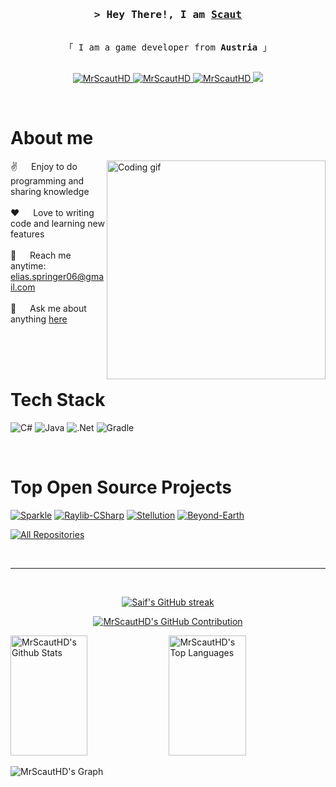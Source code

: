 <!-- Intro  -->
<h3 align="center">
        <samp>&gt; Hey There!, I am
                <b><a target="_blank" href="https://discord.gg/7XKw6YQa76">Scaut</a></b>
        </samp>
</h3>


<p align="center"> 
  <samp>
    <br>
    「 I am a game developer from <b>Austria</b> 」
    <br>
    <br>
  </samp>
</p>


<p align="center">
 <a href="https://discord.gg/7XKw6YQa76" target="blank">
  <img src="https://img.shields.io/badge/Discord-%237289DA.svg?logo=discord&logoColor=white" alt="MrScautHD" />
 </a>
 <a href="https://www.instagram.com/mrscaut4k/" target="_blank">
  <img src="https://img.shields.io/badge/Instagram-%23E4405F.svg?logo=Instagram&logoColor=white" alt="MrScautHD"/>
 </a>
 <a href="https://twitch.tv/MrScautHD" target="_blank">
  <img src="https://img.shields.io/badge/Twitch-%239146FF.svg?logo=Twitch&logoColor=white" alt="MrScautHD" />
 </a>
 <a href="https://www.youtube.com/channel/UCHme8zWPZGL13TxSLdqO3OA" target="_blank">
  <img src="https://img.shields.io/badge/YouTube-%23FF0000.svg?logo=YouTube&logoColor=white" />
 </a>
</p>
<br />

<!-- About Section -->
 # About me
 
<p>
 <img align="right" width="350" src="https://cdn.discordapp.com/attachments/1170762593938440302/1230908678270353480/programmer.gif?ex=6635080a&is=6622930a&hm=4a5927c1ef4c780e1f6ea7e7269a481a16b46e16ca8e843f3f7b47cfea908a51&" alt="Coding gif" />
  
 ✌️ &emsp; Enjoy to do programming and sharing knowledge <br/><br/>
 ❤️ &emsp; Love to writing code and learning new features<br/><br/>
 📧 &emsp; Reach me anytime: elias.springer06@gmail.com<br/><br/>
 💬 &emsp; Ask me about anything [here](https://discord.gg/7XKw6YQa76)

</p>

<br/>
<br/>
<br/>

# Tech Stack

![C#](https://img.shields.io/badge/c%23-%23239120.svg?style=for-the-badge&logo=csharp&logoColor=white)
![Java](https://img.shields.io/badge/java-%23ED8B00.svg?style=for-the-badge&logo=openjdk&logoColor=white)
![.Net](https://img.shields.io/badge/.NET-5C2D91?style=for-the-badge&logo=.net&logoColor=white)
![Gradle](https://img.shields.io/badge/Gradle-02303A.svg?style=for-the-badge&logo=Gradle&logoColor=white)

<br/>

# Top Open Source Projects
[![Sparkle](https://github-readme-stats.vercel.app/api/pin/?username=MrScautHD&repo=Sparkle&border_color=7F3FBF&bg_color=0D1117&title_color=C9D1D9&text_color=8B949E&icon_color=7F3FBF)](https://github.com/MrScautHD/Sparkle)
[![Raylib-CSharp](https://github-readme-stats.vercel.app/api/pin/?username=MrScautHD&repo=Raylib-CSharp&border_color=7F3FBF&bg_color=0D1117&title_color=C9D1D9&text_color=8B949E&icon_color=7F3FBF)](https://github.com/MrScautHD/Raylib-CSharp)
[![Stellution](https://github-readme-stats.vercel.app/api/pin/?username=MrScautHD&repo=Stellution&border_color=7F3FBF&bg_color=0D1117&title_color=C9D1D9&text_color=8B949E&icon_color=7F3FBF)](https://github.com/MrScautHD/Stellution)
[![Beyond-Earth](https://github-readme-stats.vercel.app/api/pin/?username=MrScautHD&repo=Beyond-Earth&border_color=7F3FBF&bg_color=0D1117&title_color=C9D1D9&text_color=8B949E&icon_color=7F3FBF)](https://github.com/MrScautHD/Beyond-Earth)


<p align="left">
  <a href="https://github.com/MrScautHD?tab=repositories" target="_blank"><img alt="All Repositories" title="All Repositories" src="https://img.shields.io/badge/-All%20Repos-2962FF?style=for-the-badge&logo=koding&logoColor=white"/></a>
</p>

<br/>
<hr/>
<br/>

<p align="center">
  <a href="https://github.com/MrScautHD">
    <img src="https://github-readme-streak-stats.herokuapp.com/?user=MrScautHD&theme=radical&border=7F3FBF&background=0D1117" alt="Saif's GitHub streak"/>
  </a>
</p>

<p align="center">
  <a href="https://github.com/MrScautHD">
    <img src="https://github-profile-summary-cards.vercel.app/api/cards/profile-details?username=MrScautHD&theme=radical" alt="MrScautHD's GitHub Contribution"/>
  </a>
</p>

<a> 
    <a href="https://github.com/MrScautHD"><img alt="MrScautHD's Github Stats" src="https://denvercoder1-github-readme-stats.vercel.app/api?username=MrScautHD&show_icons=true&count_private=true&theme=react&border_color=7F3FBF&bg_color=0D1117&title_color=F85D7F&icon_color=F8D866" height="192px" width="49.5%"/></a>
  <a href="https://github.com/MrScautHD"><img alt="MrScautHD's Top Languages" src="https://denvercoder1-github-readme-stats.vercel.app/api/top-langs/?username=MrScautHD&langs_count=8&layout=compact&theme=react&border_color=7F3FBF&bg_color=0D1117&title_color=F85D7F&icon_color=F8D866" height="192px" width="49.5%"/></a>
  <br/>
</a>


![MrScautHD's Graph](https://github-readme-activity-graph.vercel.app/graph?username=MrScautHD&custom_title=MrScautHD's%20GitHub%20Activity%20Graph&bg_color=0D1117&color=7F3FBF&line=7F3FBF&point=7F3FBF&area_color=FFFFFF&title_color=FFFFFF&area=true)
